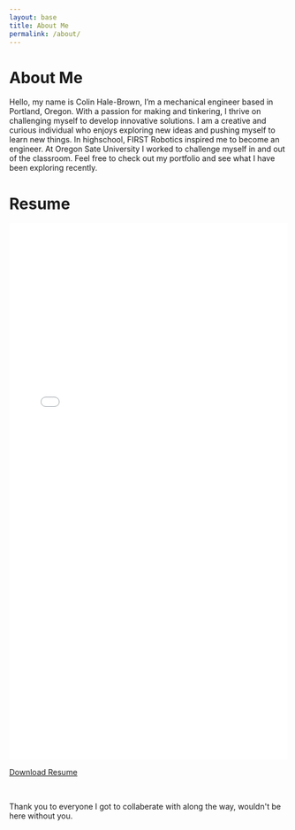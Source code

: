 ```yaml
---
layout: base
title: About Me
permalink: /about/
---
```


# About Me

Hello, my name is Colin Hale-Brown, I’m a mechanical engineer based in Portland, Oregon. With a passion for making and tinkering, I thrive on challenging myself to develop innovative solutions. I am a creative and curious individual who enjoys exploring new ideas and pushing myself to learn new things. In highschool, FIRST Robotics inspired me to become an engineer. At Oregon Sate University I worked to challenge myself in and out of the classroom. Feel free to check out my portfolio and see what I have been exploring recently.

<!-- I’m excited about the opportunity to contribute my skills and enthusiasm to a dynamic team that values innovation and collaboration. -->

# Resume

<embed src="/assets/pdfs/ColinHaleBrown_Resume.pdf" width="100%" height="970" type="application/pdf">

<a class="site-nav" href="/assets/pdfs/ColinHaleBrown_Resume.pdf" download>Download Resume</a>

<br>

Thank you to everyone I got to collaberate with along the way, wouldn't be here without you. 